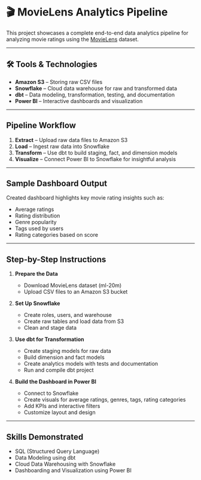 # 🎬 MovieLens Analytics Pipeline

This project showcases a complete end-to-end data analytics pipeline for analyzing movie ratings using the [MovieLens](https://grouplens.org/datasets/movielens/) dataset.

---

## 🛠️ Tools & Technologies

- **Amazon S3** – Storing raw CSV files  
- **Snowflake** – Cloud data warehouse for raw and transformed data  
- **dbt** – Data modeling, transformation, testing, and documentation  
- **Power BI** – Interactive dashboards and visualization

---

##  Pipeline Workflow

1. **Extract** – Upload raw data files to Amazon S3  
2. **Load** – Ingest raw data into Snowflake  
3. **Transform** – Use dbt to build staging, fact, and dimension models  
4. **Visualize** – Connect Power BI to Snowflake for insightful analysis

---

##  Sample Dashboard Output

Created dashboard highlights key movie rating insights such as:

- Average ratings
- Rating distribution
- Genre popularity
- Tags used by users
- Rating categories based on score



---

##  Step-by-Step Instructions

1. **Prepare the Data**  
   - Download MovieLens dataset (ml-20m)  
   - Upload CSV files to an Amazon S3 bucket

2. **Set Up Snowflake**  
   - Create roles, users, and warehouse  
   - Create raw tables and load data from S3  
   - Clean and stage data

3. **Use dbt for Transformation**  
   - Create staging models for raw data  
   - Build dimension and fact models  
   - Create analytics models with tests and documentation  
   - Run and compile dbt project

4. **Build the Dashboard in Power BI**  
   - Connect to Snowflake  
   - Create visuals for average ratings, genres, tags, rating categories  
   - Add KPIs and interactive filters  
   - Customize layout and design

---

##  Skills Demonstrated

- SQL (Structured Query Language)  
- Data Modeling using dbt  
- Cloud Data Warehousing with Snowflake  
- Dashboarding and Visualization using Power BI  
